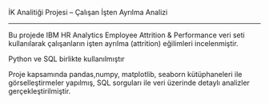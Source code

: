 İK Analitiği Projesi – Çalışan İşten Ayrılma Analizi
***
Bu projede IBM HR Analytics Employee Attrition & Performance veri seti kullanılarak çalışanların işten ayrılma (attrition) eğilimleri incelenmiştir.


Python ve SQL birlikte kullanılmıştır


Proje kapsamında pandas,numpy, matplotlib, seaborn kütüphaneleri ile görselleştirmeler yapılmış, SQL sorguları ile veri üzerinde detaylı analizler gerçekleştirilmiştir.
